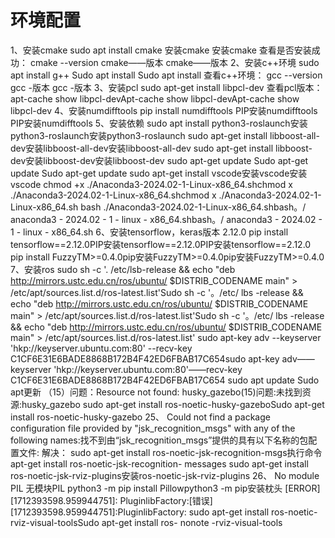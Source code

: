 # 环境配置
1、安装cmake
sudo apt install cmake   安装cmake   安装cmake
查看是否安装成功：
cmake --version   cmake——版本   cmake——版本
2、安装c++环境
sudo apt install g++   Sudo apt install   Sudo apt install
查看c++环境：
gcc --version   gcc -版本   gcc -版本
3、安装pcl sudo apt-get install libpcl-dev
查看pcl版本：
apt-cache show libpcl-devApt-cache show libpcl-devApt-cache show libpcl-dev
4、安装numdifftools
pip install numdifftools   PIP安装numdifftools   PIP安装numdifftools
5、安装依赖
sudo apt install python3-roslaunch安装python3-roslaunch安装python3-roslaunch
sudo apt-get install libboost-all-dev安装libboost-all-dev安装libboost-all-dev
sudo apt-get install libboost-dev安装libboost-dev安装libboost-dev
sudo apt-get update   Sudo apt-get update   Sudo apt-get update
sudo apt-get install vscode安装vscode安装vscode
chmod +x ./Anaconda3-2024.02-1-Linux-x86_64.shchmod x ./Anaconda3-2024.02-1-Linux-x86_64.shchmod x ./Anaconda3-2024.02-1-Linux-x86_64.sh
bash ./Anaconda3-2024.02-1-Linux-x86_64.shbash。/ anaconda3 - 2024.02 - 1 - linux - x86_64.shbash。/ anaconda3 - 2024.02 - 1 - linux - x86_64.sh
6、安装tensorflow，keras版本 2.12.0
pip install tensorflow==2.12.0PIP安装tensorflow==2.12.0PIP安装tensorflow==2.12.0
pip install FuzzyTM>=0.4.0pip安装FuzzyTM>=0.4.0pip安装FuzzyTM>=0.4.0
7、安装ros
sudo sh -c '. /etc/lsb-release && echo "deb http://mirrors.ustc.edu.cn/ros/ubuntu/ $DISTRIB_CODENAME main" > /etc/apt/sources.list.d/ros-latest.list'Sudo sh -c '。/etc/ lbs -release && echo "deb http://mirrors.ustc.edu.cn/ros/ubuntu/ $DISTRIB_CODENAME main" > /etc/apt/sources.list.d/ros-latest.list'Sudo sh -c '。/etc/ lbs -release && echo "deb http://mirrors.ustc.edu.cn/ros/ubuntu/ $DISTRIB_CODENAME main" > /etc/apt/sources.list.d/ros-latest.list'
sudo apt-key adv --keyserver 'hkp://keyserver.ubuntu.com:80' --recv-key C1CF6E31E6BADE8868B172B4F42ED6FBAB17C654sudo apt-key adv——keyserver 'hkp://keyserver.ubuntu.com:80'——recv-key C1CF6E31E6BADE8868B172B4F42ED6FBAB17C654
sudo apt update   Sudo apt更新
（15）问题：Resource not found: husky_gazebo(15)问题:未找到资源:husky_gazebo
sudo apt-get install ros-noetic-husky-gazeboSudo apt-get install ros-noetic-husky-gazebo
25、
Could not find a package configuration file provided by "jsk_recognition_msgs" with any of the following names:找不到由“jsk_recognition_msgs”提供的具有以下名称的包配置文件:
解决：
sudo apt-get install ros-noetic-jsk-recognition-msgs执行命令apt-get install ros-noetic-jsk-recognition- messages
sudo apt-get install ros-noetic-jsk-rviz-plugins安装ros-noetic-jsk-rviz-plugins
26、
No module PIL   无模块PIL
python3 -m pip install Pillowpython3 -m pip安装枕头
[ERROR] [1712393598.959944751]: PluginlibFactory:[错误][1712393598.959944751]:PluginlibFactory:
sudo apt-get install ros-noetic-rviz-visual-toolsSudo apt-get install ros- nonote -rviz-visual-tools

